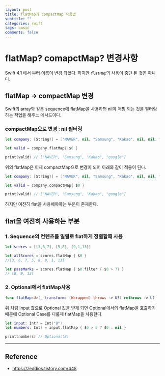 ```yaml
---
layout: post
title: flatMap과 compactMap 사용법 
subtitle: ""
categories: swift
tags: basic
comments: false
---
```



 

# flatMap? comapctMap? 변경사항

Swift 4.1 에서 부터 이름이 변경 되었다. 하지만 `flatMap`의 사용이 중단 된 것은 아니다.

 

## flatMap -> compactMap 변경  

 

Swift의 array와 같은 sequence에 flatMap을 사용하면 nil이 매핑 되는 것을 필터링하는 작업을 해주느 메서드이다.


### compactMap으로 변경 : nil 필터링

```swift
let company: [String?] = ["NAVER", nil, "Samsung", "Kakao", nil, nil, "google"]

let valid = company.flatMap{ $0 }

print(valid) // ["NAVER", "Samsung", "Kakao", "google"]
```

 

위의 flatMap은 이제 compactMap으로 변경이 되어 아래와 같이 적용이 된다.  

```swift
let company: [String?] = ["NAVER", nil, "Samsung", "Kakao", nil, nil, "google"]

let valid = company.compactMap{ $0 }

print(valid) // ["NAVER", "Samsung", "Kakao", "google"]
```

하지만 여전히 flat을 사용해야하는 부분이 존재한다.

## flat을 여전히 사용하는 부분

 

### 1. Sequence의 컨텐츠를 일렬로 flat하게 정렬할때 사용 
 
```swift
let scores = [[3,6,7], [5,8], [9,1,13]] 

let allScores = scores.flatMap { $0 } 
//[3, 6, 7, 5, 8, 9, 1, 13] 

let passMarks = scores.flatMap { $0.filter { $0 > 7} } 
// [8, 9, 13]
```

### 2. Optional에서 flatMap사용  


```swift
func flatMap<U>(_ transform: (Warapped) throws -> U?) rethrows -> U?
```

위 처럼 input 값으로 Optional 값을 받게 되면 Optional에서의 flatMap을 호출하기 때문에 Optional Case를 다룰때 flatMap을 사용한다.


```swift
let input: Int? = Int("8")
let numbers: Int? = input.flatMap { $0 > 5 ? $0 : nil }

print(numbers) // Optional(8)
```


 

<hr>

## Reference  

- https://zeddios.tistory.com/448

